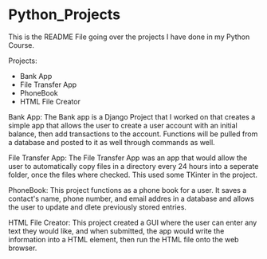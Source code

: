 # Python_Projects
This is the README File going over the projects I have done in my Python Course.

Projects:
- Bank App
- File Transfer App
- PhoneBook
- HTML File Creator

Bank App:
The Bank app is a Django Project that I worked on that creates a simple app that allows the user to create a user account with an initial balance, then add transactions to the account. Functions will be pulled from a database and posted to it as well through commands as well. 

File Transfer App:
The File Transfer App was an app that would allow the user to automatically copy files in a directory every 24 hours into a seperate folder, once the files where checked. This used some TKinter in the project.

PhoneBook:
This project functions as a phone book for a user. It saves a contact's name, phone number, and email addres in a database and allows the user to update and dlete previously stored entries.

HTML File Creator:
This project created a GUI where the user can enter any text they would like, and when submitted, the app would write the information into a HTML element, then run the HTML file onto the web browser. 
